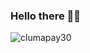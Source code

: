 ### Hello there 🌌🔭

![clumapay30](https://user-images.githubusercontent.com/82793186/116676266-aef2b280-a99e-11eb-8631-2d6e6918ed81.jpg)


<!--
**clumapay30/clumapay30** is a ✨ _special_ ✨ repository because its `README.md` (this file) appears on your GitHub profile.

Here are some ideas to get you started:

- 🔭 I’m currently working on ...
- 🌱 I’m currently learning ...
- 👯 I’m looking to collaborate on ...
- 🤔 I’m looking for help with ...
- 💬 Ask me about ...
- 📫 How to reach me: ...
- 😄 Pronouns: ...
- ⚡ Fun fact: ...
-->
